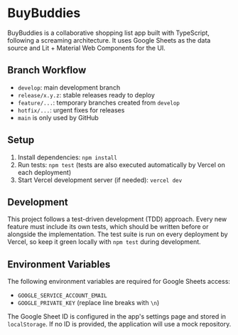 # BuyBuddies

BuyBuddies is a collaborative shopping list app built with TypeScript, following a screaming architecture. It uses Google Sheets as the data source and Lit + Material Web Components for the UI.

## Branch Workflow
- `develop`: main development branch
- `release/x.y.z`: stable releases ready to deploy
- `feature/...`: temporary branches created from `develop`
- `hotfix/...`: urgent fixes for releases
- `main` is only used by GitHub

## Setup
1. Install dependencies: `npm install`
2. Run tests: `npm test` (tests are also executed automatically by Vercel on each deployment)
3. Start Vercel development server (if needed): `vercel dev`

## Development
This project follows a test-driven development (TDD) approach. Every new
feature must include its own tests, which should be written before or
alongside the implementation. The test suite is run on every deployment
by Vercel, so keep it green locally with `npm test` during development.

## Environment Variables
The following environment variables are required for Google Sheets access:

- `GOOGLE_SERVICE_ACCOUNT_EMAIL`
- `GOOGLE_PRIVATE_KEY` (replace line breaks with `\n`)

The Google Sheet ID is configured in the app's settings page and stored in
`localStorage`. If no ID is provided, the application will use a mock
repository.


